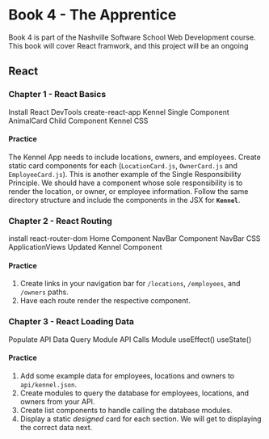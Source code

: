 # Book 4 - The Apprentice

Book 4 is part of the Nashville Software School Web Development course. This book will cover React framwork, and this project will be an ongoing 

## React

### Chapter 1 - React Basics

Install React DevTools
create-react-app
Kennel Single Component
AnimalCard Child Component
Kennel CSS


#### Practice
The Kennel App needs to include locations, owners, and employees. Create static card components for each (`LocationCard.js`, `OwnerCard.js` and `EmployeeCard.js`). This is another example of the Single Responsibility Principle. We should have a component whose sole responsibility is to render the location, or owner, or employee information. Follow the same directory structure and include the components in the JSX for **`Kennel`**.


### Chapter 2 - React Routing

install react-router-dom
Home Component
NavBar Component
NavBar CSS
ApplicationViews
Updated Kennel Component

#### Practice
1. Create links in your navigation bar for `/locations`, `/employees`, and `/owners` paths.
1. Have each route render the respective component.


### Chapter 3 - React Loading Data

Populate API
Data Query Module
API Calls Module
useEffect()
useState()

#### Practice
1. Add some example data for employees, locations and owners to `api/kennel.json`.
1. Create modules to query the database for employees, locations, and owners from your API.
1. Create list components to handle calling the database modules.
1. Display a static *designed* card for each section. We will get to displaying the correct data next.
